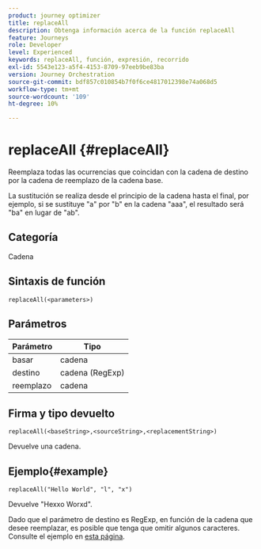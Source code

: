 ```yaml
---
product: journey optimizer
title: replaceAll
description: Obtenga información acerca de la función replaceAll
feature: Journeys
role: Developer
level: Experienced
keywords: replaceAll, función, expresión, recorrido
exl-id: 5543e123-a5f4-4153-8709-97eeb9be83ba
version: Journey Orchestration
source-git-commit: bdf857c010854b7f0f6ce4817012398e74a068d5
workflow-type: tm+mt
source-wordcount: '109'
ht-degree: 10%

---
```


# replaceAll {#replaceAll}

Reemplaza todas las ocurrencias que coincidan con la cadena de destino por la cadena de reemplazo de la cadena base.

La sustitución se realiza desde el principio de la cadena hasta el final, por ejemplo, si se sustituye &quot;a&quot; por &quot;b&quot; en la cadena &quot;aaa&quot;, el resultado será &quot;ba&quot; en lugar de &quot;ab&quot;.

## Categoría

Cadena

## Sintaxis de función

`replaceAll(<parameters>)`

## Parámetros

| Parámetro | Tipo |
|-----------|--------------|
| basar | cadena |
| destino | cadena (RegExp) |
| reemplazo | cadena |

## Firma y tipo devuelto

`replaceAll(<baseString>,<sourceString>,<replacementString>)`

Devuelve una cadena.

## Ejemplo{#example}

`replaceAll("Hello World", "l", "x")`

Devuelve &quot;Hexxo Worxd&quot;.

Dado que el parámetro de destino es RegExp, en función de la cadena que desee reemplazar, es posible que tenga que omitir algunos caracteres. Consulte el ejemplo en [esta página](../functions/functionreplace.md#example_2).
